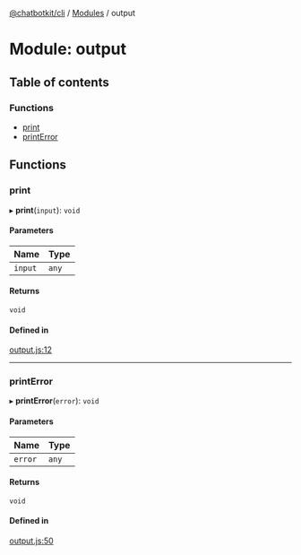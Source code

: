 [@chatbotkit/cli](../README.md) / [Modules](../modules.md) / output

# Module: output

## Table of contents

### Functions

- [print](output.md#print)
- [printError](output.md#printerror)

## Functions

### print

▸ **print**(`input`): `void`

#### Parameters

| Name | Type |
| :------ | :------ |
| `input` | `any` |

#### Returns

`void`

#### Defined in

[output.js:12](https://github.com/chatbotkit/node-sdk/blob/main/packages/cli/src/output.js#L12)

___

### printError

▸ **printError**(`error`): `void`

#### Parameters

| Name | Type |
| :------ | :------ |
| `error` | `any` |

#### Returns

`void`

#### Defined in

[output.js:50](https://github.com/chatbotkit/node-sdk/blob/main/packages/cli/src/output.js#L50)
